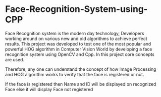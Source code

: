 # Face-Recognition-System-using-CPP
Face Recognition system is the modern day technology, Developers working around on various new and old algorithms to achieve perfect results. This project was developed to test one of the most popular and powerful HOG algorithm in Computer Vision World by developing a face recognition system using OpenCV and Cpp. In this project core concepts are used. 

Therefore, any one can understand the concept of how Image Processing and HOG algorithm works to verify that the face is registered or not.

If the face is registered then Name and ID will be displayed on recognized Face else it will display Face not registered
